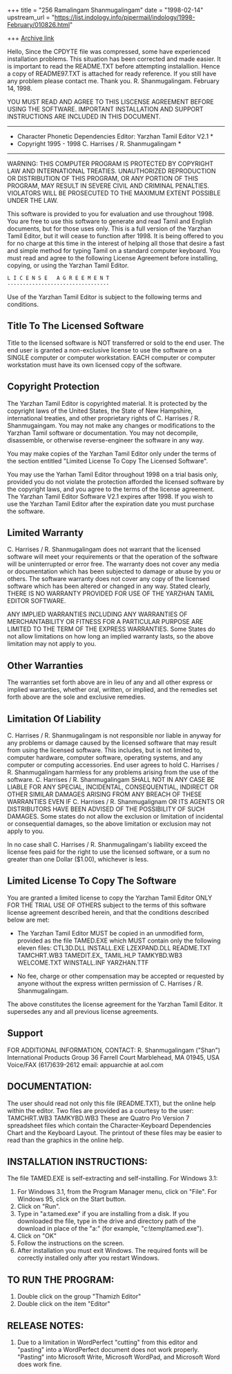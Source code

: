 +++
title = "256 Ramalingam Shanmugalingam"
date = "1998-02-14"
upstream_url = "https://list.indology.info/pipermail/indology/1998-February/010826.html"

+++
[Archive link](https://list.indology.info/pipermail/indology/1998-February/010826.html)

Hello,
      Since the CPDYTE file was compressed, some have experienced installation
problems. This situation has been corrected and made easier. It is important
to read the README.TXT before attempting instalallion. Hence a copy of
README97.TXT is attached for ready reference. If you still have any problem
please contact me. Thank you. R. Shanmugalingam. February 14, 1998.

YOU MUST READ AND AGREE TO THIS LISCENSE AGREEMENT BEFORE USING THE
SOFTWARE. IMPORTANT INSTALLATION AND SUPPORT INSTRUCTIONS
ARE INCLUDED IN THIS DOCUMENT.

***********************************************************************
*  Character Phonetic Dependencies Editor: Yarzhan Tamil Editor V2.1  *
*  Copyright 1995 - 1998  C. Harrises / R. Shanmugalingam             *
***********************************************************************

WARNING: THIS COMPUTER PROGRAM IS PROTECTED BY COPYRIGHT LAW AND
INTERNATIONAL TREATIES.  UNAUTHORIZED REPRODUCTION OR DISTRIBUTION
OF THIS PROGRAM, OR ANY PORTION OF THIS PROGRAM, MAY RESULT IN SEVERE
CIVIL AND CRIMINAL PENALTIES.  VIOLATORS WILL BE PROSECUTED TO THE
MAXIMUM EXTENT POSSIBLE UNDER THE LAW.

This software is provided to you for evaluation and use throughout 1998.
You are free to use this software to generate and read Tamil and English
documents, but for those uses only. This is a full version of the Yarzhan
Tamil Editor, but it will cease to function after 1998.  It is being
offered to you for no charge at this time in the interest of helping all
those that desire a fast and simple method for typing Tamil on a standard
computer keyboard.  You must read and agree to the following License
Agreement before installing, copying, or using the Yarzhan Tamil Editor.



    L I C E N S E   A G R E E M E N T
    ---------------------------------

Use of the Yarzhan Tamil Editor is subject to the following terms and
conditions.

Title To The Licensed Software
------------------------------
Title to the licensed software is NOT transferred or sold to the end user.
The end user is granted a non-exclusive license to use the software on a
SINGLE computer or computer workstation. EACH computer or computer
workstation must have its own licensed copy of the software.

Copyright Protection
--------------------
The Yarzhan Tamil Editor is copyrighted material. It is protected by the
copyright laws of the United States, the State of New Hampshire,
international treaties, and other proprietary rights of
C. Harrises / R. Shanmugaingam. You may not make any changes or
modifications to the Yarzhan Tamil software or documentation. You may not
decompile, disassemble, or otherwise reverse-engineer the software in any
way.

You may make copies of the Yarzhan Tamil Editor only under the terms of the
section entitled "Limited License To Copy The Licensed Software".

You may use the Yarhan Tamil Editor throughout 1998 on a trial basis only,
provided you do not violate the protection afforded the licensed software
by the copyright laws, and you agree to the terms of the license agreement.
The Yarzhan Tamil Editor Software V2.1 expires after 1998. If you wish to
use the Yarzhan Tamil Editor after the expiration date you must purchase
the software.

Limited Warranty
----------------
C. Harrises / R. Shanmugalingam does not warrant that the licensed software
will meet your requirements or that the operation of the software will be
uninterrupted or error free.  The warranty does not cover any media or
documentation which has been subjected to damage or abuse by you or others.
The software warranty does not cover any copy  of the licensed software
which has been altered or changed in any way. Stated clearly, THERE IS NO
WARRANTY PROVIDED FOR USE OF THE YARZHAN TAMIL EDITOR SOFTWARE.

ANY IMPLIED WARRANTIES INCLUDING ANY WARRANTIES OF MERCHANTABILITY OR
FITNESS FOR A PARTICULAR PURPOSE ARE LIMITED TO THE TERM OF THE EXPRESS
WARRANTIES. Some States do not allow limitations on how long an implied
warranty lasts, so the above limitation may not apply to you.

Other Warranties
----------------
The warranties set forth above are in lieu of any and all other express or
implied warranties, whether oral, written, or implied, and the remedies set
forth above are the sole and exclusive remedies.

Limitation Of Liability
-----------------------
C. Harrises / R. Shanmugalingam is not responsible nor liable in anyway
for any problems or damage caused by the licensed software that may result
from using the licensed software. This includes, but is not limited to,
computer hardware, computer software, operating systems, and any computer
or computing accessories. End user agrees to hold
C. Harrises / R. Shanmugalingam harmless for any problems arising from the
use of the software.  C. Harrises / R. Shanmugalingam SHALL NOT IN ANY CASE
BE LIABLE FOR ANY SPECIAL, INCIDENTAL, CONSEQUENTIAL, INDIRECT OR OTHER
SIMILAR DAMAGES ARISING FROM ANY BREACH OF THESE WARRANTIES EVEN IF
C. Harrises / R. Shanmugalignam OR ITS AGENTS OR DISTRIBUTORS HAVE BEEN
ADVISED OF THE POSSIBILITY OF SUCH DAMAGES.  Some states do not allow the
exclusion or limitation of incidental or consequential damages, so the above
limitation or exclusion may not apply to you.

In no case shall C. Harrises / R. Shanmugalingam's liability exceed the
license fees paid for the right to use the licensed software, or a sum no
greater than one Dollar ($1.00), whichever is less.

Limited License To Copy The Software
------------------------------------
You are granted a limited license to copy the Yarzhan Tamil Editor ONLY FOR
THE TRIAL USE OF OTHERS subject to the terms of this software license
agreement described herein, and that the conditions described below are
met:

  *  The Yarzhan Tamil Editor MUST be copied in an unmodified form, provided
     as the file TAMED.EXE which MUST contain only the following eleven
     files:
       CTL3D.DLL
       INSTALL.EXE
       LZEXPAND.DLL
       README.TXT
       TAMCHRT.WB3
       TAMEDIT.EX_
       TAMIL.HLP
       TAMKYBD.WB3
       WELCOME.TXT
       WINSTALL.INF
       YARZHAN.TTF

  *  No fee, charge or other compensation may be accepted or requested by
     anyone without the express written permission of
     C. Harrises / R. Shanmugalingam.


The above constitutes the license agreement for the Yarzhan Tamil Editor.
It supersedes any and all previous license agreements.


Support
-------

FOR ADDITIONAL INFORMATION, CONTACT:
  R. Shanmugalingam ("Shan")
  International Products Group
  36 Farrell Court
  Marblehead, MA 01945, USA
  Voice/FAX (617)639-2612
  email: appuarchie at aol.com



DOCUMENTATION:
--------------
The user should read not only this file (README.TXT), but the online help
within the editor.  Two files are provided as a courtesy to the user:
  TAMCHRT.WB3
  TAMKYBD.WB3
These are Quatro Pro Version 7 spreadsheet files which contain the
Character-Keyboard Dependencies Chart and the Keyboard Layout.  The printout
of these files may be easier to read than the graphics in the online help.


INSTALLATION INSTRUCTIONS:
--------------------------
The file TAMED.EXE is self-extracting and self-installing.
For Windows 3.1:
1.  For Windows 3.1, from the Program Manager menu, click on "File".
    For Windows 95, click on the Start button.
2.  Click on "Run".
3.  Type in "a:tamed.exe" if you are installing from a disk.
    If you downloaded the file, type in the drive and directory path of the
    download in place of the "a:" (for example, "c:\temp\tamed.exe").
4.  Click on "OK"
5.  Follow the instructions on the screen.
6.  After installation you must exit Windows.  The required fonts will be
    correctly installed only after you restart Windows.


TO RUN THE PROGRAM:
-------------------
1.  Double click on the group "Thamizh Editor"
2.  Double click on the item "Editor"


RELEASE NOTES:
--------------
1.  Due to a limitation in WordPerfect "cutting" from this editor and
    "pasting" into a WordPerfect document does not work properly.
    "Pasting" into Microsoft Write, Microsoft WordPad, and Microsoft Word
    does work fine.




